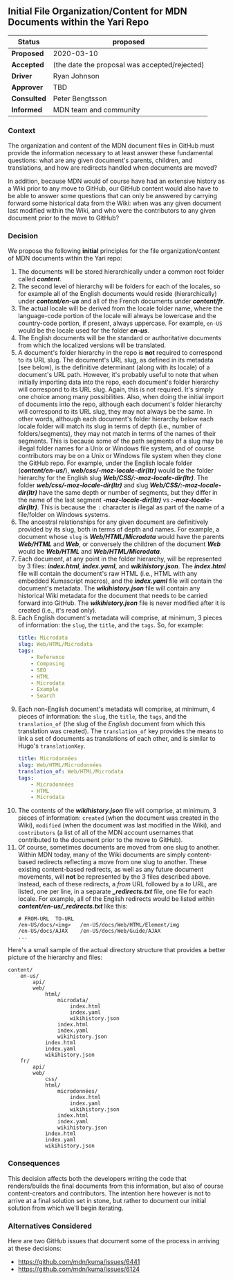 ## Initial File Organization/Content for MDN Documents within the Yari Repo

|Status       | proposed <!--becomes accepted, rejected or superseded later-->|
|-----------------|-----------------------------------------------------------|
|**Proposed**     | 2020-03-10
|**Accepted**     | (the date the proposal was accepted/rejected)
|**Driver**       | Ryan Johnson
|**Approver**     | TBD
|**Consulted**    | Peter Bengtsson
|**Informed**     | MDN team and community

### Context

The organization and content of the MDN document files in GitHub must provide the information necessary to at least answer these fundamental questions: what are any given document's parents, children, and translations, and how are redirects handled when documents are moved?

In addition, because MDN would of course have had an extensive history as a Wiki prior to any move to GitHub, our GitHub content would also have to be able to answer some questions that can only be answered by carrying forward some historical data from the Wiki: when was any given document last modified within the Wiki, and who were the contributors to any given document prior to the move to GitHub?

### Decision

We propose the following **initial** principles for the file organization/content of
MDN documents within the Yari repo:

1. The documents will be stored hierarchically under a common root folder called **_content_**.
1. The second level of hierarchy will be folders for each of the locales, so for example all of the English documents would reside (hierarchically) under **_content/en-us_** and all of the French documents under **_content/fr_**.
1. The actual locale will be derived from the locale folder name, where the language-code portion of the locale will always be lowercase and the country-code portion, if present, always uppercase. For example, `en-US` would be the locale used for the folder _**en-us**_.
1. The English documents will be the standard or authoritative documents from which the localized versions will be translated.
1. A document's folder hierarchy in the repo is **not** required to correspond to its URL slug. The document's URL slug, as defined in its metadata (see below), is the definitive determinant (along with its locale) of a document's URL path. However, it's probably useful to note that when initially importing data into the repo, each document's folder hierarchy will correspond to its URL slug. Again, this is not required. It's simply one choice among many possibilities. Also, when doing the initial import of documents into the repo, although each document's folder hierarchy will correspond to its URL slug, they may not always be the same. In other words, although each document's folder hierarchy below each locale folder will match its slug in terms of depth (i.e., number of folders/segments), they may not match in terms of the names of their segments. This is because some of the path segments of a slug may be illegal folder names for a Unix or Windows file system, and of course contributors may be on a Unix or Windows file system when they clone the GitHub repo. For example, under the English locale folder (**_content/en-us/_**), **_web/css/-moz-locale-dir(ltr)_** would be the folder hierarchy for the English slug **_Web/CSS/:-moz-locale-dir(ltr)_**. The folder **_web/css/-moz-locale-dir(ltr)_** and slug **_Web/CSS/:-moz-locale-dir(ltr)_** have the same depth or number of segments, but they differ in the name of the last segment **_-moz-locale-dir(ltr)_** vs **_:-moz-locale-dir(ltr)_**. This is because the `:` character is illegal as part of the name of a file/folder on Windows systems.
1. The ancestral relationships for any given document are definitively provided by its slug, both in terms of depth and names. For example, a document whose `slug` is **_Web/HTML/Microdata_** would have the parents **_Web/HTML_** and **_Web_**, or conversely the children of the document **_Web_** would be **_Web/HTML_** and **_Web/HTML/Microdata_**.
1. Each document, at any point in the folder hierarchy, will be represented by 3 files: **_index.html_**, **_index.yaml_**, and **_wikihistory.json_**. The **_index.html_** file will contain the document's raw HTML (i.e., HTML with any embedded Kumascript macros), and the **_index.yaml_** file will contain the document's metadata. The **_wikihistory.json_** file will contain any historical Wiki metadata for the document that needs to be carried forward into GitHub. The **_wikihistory.json_** file is never modified after it is created (i.e., it's read only).
1. Each English document's metadata will comprise, at minimum, 3 pieces of information: the `slug`, the `title`, and the `tags`. So, for example:
    ```yaml
    title: Microdata
    slug: Web/HTML/Microdata
    tags:
        - Reference
        - Composing
        - SEO
        - HTML
        - Microdata
        - Example
        - Search
    ```
1. Each non-English document's metadata will comprise, at minimum, 4 pieces of information: the `slug`, the `title`, the `tags`, and the `translation_of` (the slug of the _English_ document from which this translation was created). The `translation_of` key provides the means to link a set of documents as translations of each other, and is similar to Hugo's `translationKey`.
    ```yaml
    title: Microdonnées
    slug: Web/HTML/Microdonnées
    translation_of: Web/HTML/Microdata
    tags:
        - Microdonnées
        - HTML
        - Microdata
    ```
1. The contents of the **_wikihistory.json_** file will comprise, at minimum, 3 pieces of information: `created` (when the document was created in the Wiki), `modified` (when the document was last modified in the Wiki), and `contributors` (a list of all of the MDN account usernames that contributed to the document prior to the move to GitHub).
1. Of course, sometimes documents are moved from one slug to another. Within MDN today, many of the Wiki documents are simply content-based redirects reflecting a move from one slug to another. These existing content-based redirects, as well as any future document movements, will **not** be represented by the 3 files described above. Instead, each of these redirects, a _from_ URL followed by a _to_ URL, are listed, one per line, in a separate _**_redirects.txt**_ file, one file for each locale. For example, all of the English redirects would be listed within _**content/en-us/_redirects.txt**_ like this:
    ```
    # FROM-URL	TO-URL
    /en-US/docs/<img>	/en-US/docs/Web/HTML/Element/img
    /en-US/docs/AJAX	/en-US/docs/Web/Guide/AJAX
    ...
    ```

Here's a small sample of the actual directory structure that provides a better picture of the hierarchy and files:
```
content/
    en-us/
        api/
        web/
            html/
                microdata/
                    index.html
                    index.yaml
                    wikihistory.json
                index.html
                index.yaml
                wikihistory.json
            index.html
            index.yaml
            wikihistory.json
    fr/
        api/
        web/
            css/
            html/
                microdonnées/
                    index.html
                    index.yaml
                    wikihistory.json
                index.html
                index.yaml
                wikihistory.json
            index.html
            index.yaml
            wikihistory.json
```

### Consequences

This decision affects both the developers writing the code that renders/builds the final documents from this information, but also of course content-creators and contributors. The intention here however is not to arrive at a final solution set in stone, but rather to document our initial solution from which we'll begin iterating.

### Alternatives Considered

Here are two GitHub issues that document some of the process in arriving at these decisions:
- https://github.com/mdn/kuma/issues/6441
- https://github.com/mdn/kuma/issues/6124
